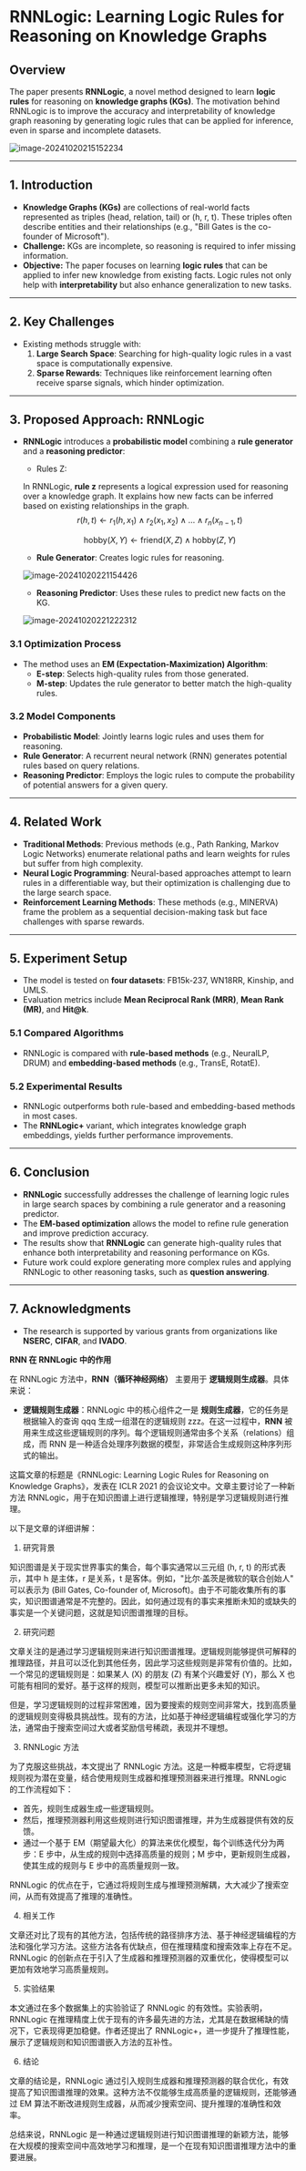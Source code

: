 # RNNLogic: Learning Logic Rules for Reasoning on Knowledge Graphs

## Overview
The paper presents **RNNLogic**, a novel method designed to learn **logic rules** for reasoning on **knowledge graphs (KGs)**. The motivation behind RNNLogic is to improve the accuracy and interpretability of knowledge graph reasoning by generating logic rules that can be applied for inference, even in sparse and incomplete datasets.

![image-20241020215152234](/home/yutao/.config/Typora/typora-user-images/image-20241020215152234.png)

---

## 1. Introduction
- **Knowledge Graphs (KGs)** are collections of real-world facts represented as triples (head, relation, tail) or (h, r, t). These triples often describe entities and their relationships (e.g., "Bill Gates is the co-founder of Microsoft").
- **Challenge:** KGs are incomplete, so reasoning is required to infer missing information.
- **Objective:** The paper focuses on learning **logic rules** that can be applied to infer new knowledge from existing facts. Logic rules not only help with **interpretability** but also enhance generalization to new tasks.

---

## 2. Key Challenges
- Existing methods struggle with:
  1. **Large Search Space**: Searching for high-quality logic rules in a vast space is computationally expensive.
  2. **Sparse Rewards**: Techniques like reinforcement learning often receive sparse signals, which hinder optimization.

---

## 3. Proposed Approach: RNNLogic
- **RNNLogic** introduces a **probabilistic model** combining a **rule generator** and a **reasoning predictor**:
  
  - Rules Z:
  
  In RNNLogic, **rule z** represents a logical expression used for reasoning over a knowledge graph. It explains how new facts can be inferred based on existing relationships in the graph.
  $$
  r(h, t) \leftarrow r_1(h, x_1) \land r_2(x_1, x_2) \land \dots \land r_n(x_{n-1}, t)
  $$
  
  $$
  \text{hobby}(X, Y) \leftarrow \text{friend}(X, Z) \land \text{hobby}(Z, Y)
  $$
  
  
  
  - **Rule Generator**: Creates logic rules for reasoning.
  
  ![image-20241020221154426](/home/yutao/.config/Typora/typora-user-images/image-20241020221154426.png)
  
  - **Reasoning Predictor**: Uses these rules to predict new facts on the KG.
  
  ![image-20241020221222312](/home/yutao/.config/Typora/typora-user-images/image-20241020221222312.png)
### 3.1 Optimization Process
- The method uses an **EM (Expectation-Maximization) Algorithm**:
  - **E-step**: Selects high-quality rules from those generated.
  - **M-step**: Updates the rule generator to better match the high-quality rules.
  
### 3.2 Model Components
- **Probabilistic Model**: Jointly learns logic rules and uses them for reasoning.
- **Rule Generator**: A recurrent neural network (RNN) generates potential rules based on query relations.
- **Reasoning Predictor**: Employs the logic rules to compute the probability of potential answers for a given query.

---

## 4. Related Work
- **Traditional Methods**: Previous methods (e.g., Path Ranking, Markov Logic Networks) enumerate relational paths and learn weights for rules but suffer from high complexity.
- **Neural Logic Programming**: Neural-based approaches attempt to learn rules in a differentiable way, but their optimization is challenging due to the large search space.
- **Reinforcement Learning Methods**: These methods (e.g., MINERVA) frame the problem as a sequential decision-making task but face challenges with sparse rewards.

---

## 5. Experiment Setup
- The model is tested on **four datasets**: FB15k-237, WN18RR, Kinship, and UMLS.
- Evaluation metrics include **Mean Reciprocal Rank (MRR)**, **Mean Rank (MR)**, and **Hit@k**.
  
### 5.1 Compared Algorithms
- RNNLogic is compared with **rule-based methods** (e.g., NeuralLP, DRUM) and **embedding-based methods** (e.g., TransE, RotatE).
  
### 5.2 Experimental Results
- RNNLogic outperforms both rule-based and embedding-based methods in most cases.
- The **RNNLogic+** variant, which integrates knowledge graph embeddings, yields further performance improvements.

---

## 6. Conclusion
- **RNNLogic** successfully addresses the challenge of learning logic rules in large search spaces by combining a rule generator and a reasoning predictor.
- The **EM-based optimization** allows the model to refine rule generation and improve prediction accuracy.
- The results show that **RNNLogic** can generate high-quality rules that enhance both interpretability and reasoning performance on KGs.
- Future work could explore generating more complex rules and applying RNNLogic to other reasoning tasks, such as **question answering**.

---

## 7. Acknowledgments
- The research is supported by various grants from organizations like **NSERC**, **CIFAR**, and **IVADO**.



























































**RNN 在 RNNLogic 中的作用**

在 RNNLogic 方法中，**RNN（循环神经网络）** 主要用于 **逻辑规则生成器**。具体来说：

- **逻辑规则生成器**：RNNLogic 中的核心组件之一是 **规则生成器**，它的任务是根据输入的查询 qqq 生成一组潜在的逻辑规则 zzz。在这一过程中，**RNN** 被用来生成这些逻辑规则的序列。每个逻辑规则通常由多个关系（relations）组成，而 RNN 是一种适合处理序列数据的模型，非常适合生成规则这种序列形式的输出。





这篇文章的标题是《RNNLogic: Learning Logic Rules for Reasoning on Knowledge Graphs》，发表在 ICLR 2021 的会议论文中。文章主要讨论了一种新方法 RNNLogic，用于在知识图谱上进行逻辑推理，特别是学习逻辑规则进行推理。

以下是文章的详细讲解：

1. 研究背景

知识图谱是关于现实世界事实的集合，每个事实通常以三元组 (h, r, t) 的形式表示，其中 h 是主体，r 是关系，t 是客体。例如，"比尔·盖茨是微软的联合创始人" 可以表示为 (Bill Gates, Co-founder of, Microsoft)。由于不可能收集所有的事实，知识图谱通常是不完整的。因此，如何通过现有的事实来推断未知的或缺失的事实是一个关键问题，这就是知识图谱推理的目标。

2. 研究问题

文章关注的是通过学习逻辑规则来进行知识图谱推理。逻辑规则能够提供可解释的推理路径，并且可以泛化到其他任务，因此学习这些规则是非常有价值的。比如，一个常见的逻辑规则是：如果某人 (X) 的朋友 (Z) 有某个兴趣爱好 (Y)，那么 X 也可能有相同的爱好。基于这样的规则，模型可以推断出更多未知的知识。

但是，学习逻辑规则的过程非常困难，因为要搜索的规则空间非常大，找到高质量的逻辑规则变得极具挑战性。现有的方法，比如基于神经逻辑编程或强化学习的方法，通常由于搜索空间过大或者奖励信号稀疏，表现并不理想。

3. RNNLogic 方法

为了克服这些挑战，本文提出了 RNNLogic 方法。这是一种概率模型，它将逻辑规则视为潜在变量，结合使用规则生成器和推理预测器来进行推理。RNNLogic 的工作流程如下：

- 首先，规则生成器生成一些逻辑规则。
- 然后，推理预测器利用这些规则进行知识图谱推理，并为生成器提供有效的反馈。
- 通过一个基于 EM（期望最大化）的算法来优化模型，每个训练迭代分为两步：E 步中，从生成的规则中选择高质量的规则；M 步中，更新规则生成器，使其生成的规则与 E 步中的高质量规则一致。

RNNLogic 的优点在于，它通过将规则生成与推理预测解耦，大大减少了搜索空间，从而有效提高了推理的准确性。

4. 相关工作

文章还对比了现有的其他方法，包括传统的路径排序方法、基于神经逻辑编程的方法和强化学习方法。这些方法各有优缺点，但在推理精度和搜索效率上存在不足。RNNLogic 的创新点在于引入了生成器和推理预测器的双重优化，使得模型可以更加有效地学习高质量规则。

5. 实验结果

本文通过在多个数据集上的实验验证了 RNNLogic 的有效性。实验表明，RNNLogic 在推理精度上优于现有的许多最先进的方法，尤其是在数据稀缺的情况下，它表现得更加稳健。作者还提出了 RNNLogic+，进一步提升了推理性能，展示了逻辑规则和知识图谱嵌入方法的互补性。

6. 结论

文章的结论是，RNNLogic 通过引入规则生成器和推理预测器的联合优化，有效提高了知识图谱推理的效果。这种方法不仅能够生成高质量的逻辑规则，还能够通过 EM 算法不断改进规则生成器，从而减少搜索空间、提升推理的准确性和效率。

总结来说，RNNLogic 是一种通过逻辑规则进行知识图谱推理的新颖方法，能够在大规模的搜索空间中高效地学习和推理，是一个在现有知识图谱推理方法中的重要进展。